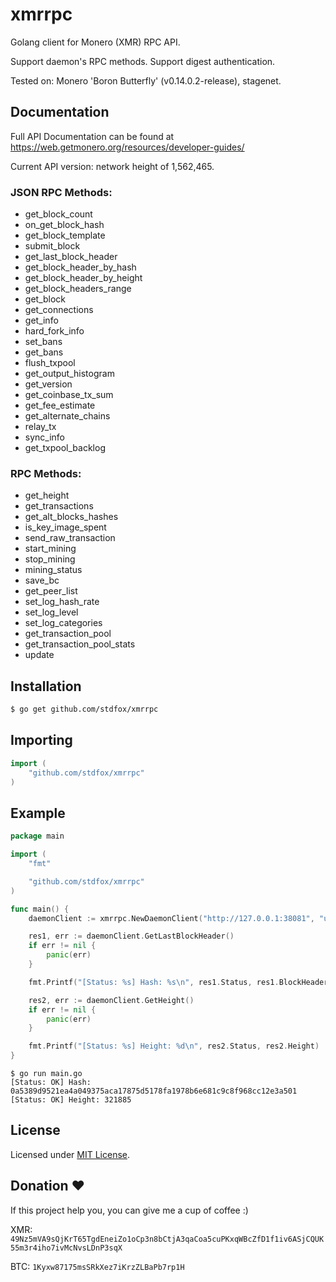 # xmrrpc
Golang client for Monero (XMR) RPC API.

Support daemon's RPC methods. Support digest authentication.

Tested on: Monero 'Boron Butterfly' (v0.14.0.2-release), stagenet.

## Documentation
Full API Documentation can be found at https://web.getmonero.org/resources/developer-guides/

Current API version: network height of 1,562,465.

### JSON RPC Methods:
- get_block_count
- on_get_block_hash
- get_block_template
- submit_block
- get_last_block_header
- get_block_header_by_hash
- get_block_header_by_height
- get_block_headers_range
- get_block
- get_connections
- get_info
- hard_fork_info
- set_bans
- get_bans
- flush_txpool
- get_output_histogram
- get_version
- get_coinbase_tx_sum
- get_fee_estimate
- get_alternate_chains
- relay_tx
- sync_info
- get_txpool_backlog

### RPC Methods:
- get_height
- get_transactions
- get_alt_blocks_hashes
- is_key_image_spent
- send_raw_transaction
- start_mining
- stop_mining
- mining_status
- save_bc
- get_peer_list
- set_log_hash_rate
- set_log_level
- set_log_categories
- get_transaction_pool
- get_transaction_pool_stats
- update

## Installation
```bash
$ go get github.com/stdfox/xmrrpc
```

## Importing
```go
import (
    "github.com/stdfox/xmrrpc"
)
```

## Example
```go
package main

import (
	"fmt"

	"github.com/stdfox/xmrrpc"
)

func main() {
	daemonClient := xmrrpc.NewDaemonClient("http://127.0.0.1:38081", "username", "password")

	res1, err := daemonClient.GetLastBlockHeader()
	if err != nil {
		panic(err)
	}

	fmt.Printf("[Status: %s] Hash: %s\n", res1.Status, res1.BlockHeader.Hash)

	res2, err := daemonClient.GetHeight()
	if err != nil {
		panic(err)
	}

	fmt.Printf("[Status: %s] Height: %d\n", res2.Status, res2.Height)
}
```
```shell
$ go run main.go
[Status: OK] Hash: 0a5389d9521ea4a049375aca17875d5178fa1978b6e681c9c8f968cc12e3a501
[Status: OK] Height: 321885
```

## License
Licensed under [MIT License](https://github.com/stdfox/xmrrpc/blob/master/LICENSE.md).

## Donation ❤
If this project help you, you can give me a cup of coffee :)

XMR: `49Nz5mVA9sQjKrT65TgdEneiZo1oCp3n8bCtjA3qaCoa5cuPKxqWBcZfD1f1iv6ASjCQUK55m3r4iho7ivMcNvsLDnP3sqX`

BTC: `1Kyxw87175msSRkXez7iKrzZLBaPb7rp1H`
